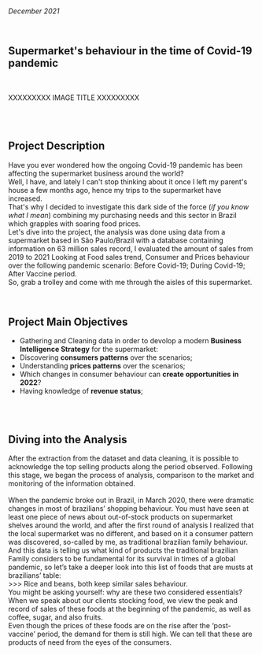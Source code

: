 <br>

*December 2021*

<br>

## Supermarket's behaviour in the time of Covid-19 pandemic ##

<br>

XXXXXXXXX IMAGE TITLE XXXXXXXXX

<br>

<br>

## Project Description

Have you ever wondered how the ongoing Covid-19 pandemic has been affecting the supermarket business around the world?
<br>
Well, I have, and lately I can't stop thinking about it once I left my parent's house a few months ago, hence my trips to the supermarket have increased.
<br>
That's why I decided to investigate this dark side of the force (*if you know what I mean*) combining my purchasing needs and this sector in Brazil which grapples with soaring food prices.
<br>
Let's dive into the project, the analysis was done using data from a supermarket based in São Paulo/Brazil with a database containing information on 63 million sales record, I evaluated the amount of sales from 2019 to 2021 Looking at Food sales trend, Consumer and Prices behaviour over the following pandemic scenario: Before Covid-19; During Covid-19; After Vaccine period.
<br>
So, grab a trolley and come with me through the aisles of this supermarket.

<br>

## Project Main Objectives

- Gathering and Cleaning data in order to devolop a modern **Business Intelligence Strategy** for the supermarket:
- Discovering **consumers patterns** over the scenarios;
- Understanding **prices patterns** over the scenarios;
- Which changes in consumer behaviour can **create opportunities in 2022**?
- Having knowledge of **revenue status**;

<br>

<br>

## Diving into the Analysis

After the extraction from the dataset and data cleaning, it is possible to acknowledge the top selling products along the period observed. Following this stage, we began the process of analysis, comparison to the market and monitoring of the information obtained.
<br>
<br>
When the pandemic broke out in Brazil, in March 2020, there were dramatic changes in most of brazilians’ shopping behaviour. You must have seen at least one piece of news about out-of-stock products on supermarket shelves around the world, and after the first round of analysis I realized that the local supermarket was no different, and based on it a consumer pattern was discovered, so-called by me, as traditional brazilian family behaviour.
<br>
And this data is telling us what kind of products the traditional brazilian Family considers to be fundamental for its survival in times of a global pandemic, so let’s take a deeper look into this list of foods that are musts at brazilians’ table:
<br>
	>>> Rice and beans, both keep similar sales behaviour.
<br>
You might be asking yourself: why are these two considered essentials?
<br>
When we speak about our clients stocking food, we view the peak and record of sales of these foods at the beginning of the pandemic, as well as coffee, sugar, and also fruits.
<br>
Even though the prices of these foods are on the rise after the ‘post-vaccine’ period, the demand for them is still high. We can tell that these are products of need from the eyes of the consumers.
<br>

